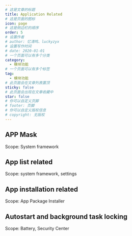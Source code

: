 ```yaml
---
# 这是文章的标题
title: Application Related
# 这是页面的图标
icon: page
# 这是侧边栏的顺序
order: 5
# 设置作者
# author: 忆清鸣、luckyzyx
# 设置写作时间
# date: 2020-01-01
# 一个页面可以有多个分类
category:
  - 模块功能
# 一个页面可以有多个标签
tag:
  - 模块功能
# 此页面会在文章列表置顶
sticky: false
# 此页面会出现在文章收藏中
star: false
# 你可以自定义页脚
# footer: 页脚
# 你可以自定义版权信息
# copyright: 无版权
---
```


## APP Mask

Scope: System framework

## App list related

Scope: system framework, settings

## App installation related

Scope: App Package Installer

## Autostart and background task locking

Scope: Battery, Security Center
